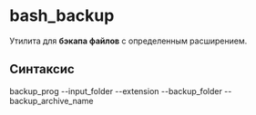 # bash_backup
Утилита для **бэкапа файлов** с определенным расширением.

## Синтаксис

backup_prog --input_folder --extension --backup_folder --backup_archive_name
